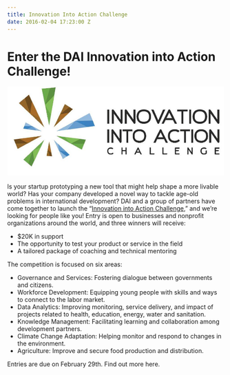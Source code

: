 ```yaml
---
title: Innovation Into Action Challenge
date: 2016-02-04 17:23:00 Z
---
```


# Enter the DAI Innovation into Action Challenge!

![innovationchallenge1.jpg](/uploads/innovationchallenge1.jpg)

Is your startup prototyping a new tool that might help shape a more livable world? Has your company developed a novel way to tackle age-old problems in international development? DAI and a group of partners have come together to launch the “[Innovation into Action Challenge,](https://dai.forms.fm/innovation-into-action-challenge?utm_source=dai)” and we’re looking for people like you! 
Entry is open to businesses and nonprofit organizations around the world, and three winners will receive:
* $20K in support 
* The opportunity to test your product or service in the field
* A tailored package of coaching and technical mentoring

The competition is focused on six areas:
* Governance and Services: Fostering dialogue between governments and citizens.
* Workforce Development: Equipping young people with skills and ways to connect to the labor market.
* Data Analytics: Improving monitoring, service delivery, and impact of projects related to health, education, energy, water and sanitation.
* Knowledge Management: Facilitating learning and collaboration among development partners.
* Climate Change Adaptation: Helping monitor and respond to changes in the environment.
* Agriculture: Improve and secure food production and distribution.

Entries are due on February 29th. Find out more here.